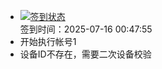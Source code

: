 - [![签到状态](https://github.com/womade/Cloud189-Actions/actions/workflows/main.yml/badge.svg?branch=main)](https://github.com/womade/Cloud189-Actions/actions/workflows/main.yml) <br> 签到时间：2025-07-16 00:47:55
- 开始执行帐号1
- 设备ID不存在，需要二次设备校验
